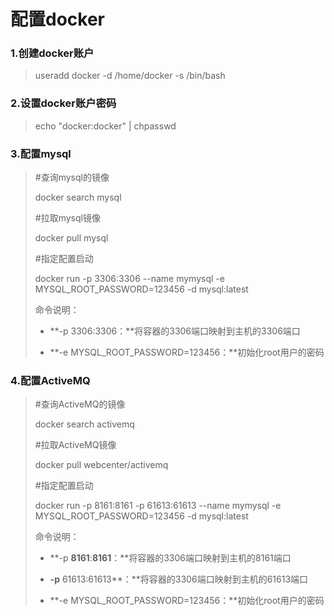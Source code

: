 # 配置docker 

### 1.创建docker账户

> useradd docker -d /home/docker -s /bin/bash

### 2.设置docker账户密码

> echo "docker:docker" \| chpasswd

### 3.配置mysql

> \#查询mysql的镜像
>
> docker search mysql
>
> \#拉取mysql镜像
>
> docker pull mysql
>
> \#指定配置启动
>
> docker run -p 3306:3306 --name mymysql -e MYSQL\_ROOT\_PASSWORD=123456 -d mysql:latest
>
> 命令说明：
>
> * **-p 3306:3306：**将容器的3306端口映射到主机的3306端口
>
> * **-e MYSQL\_ROOT\_PASSWORD=123456：**初始化root用户的密码

### 4.配置ActiveMQ

> \#查询ActiveMQ的镜像
>
> docker search activemq
>
> \#拉取ActiveMQ镜像
>
> docker pull webcenter/activemq
>
> \#指定配置启动
>
> docker run -p 8161:8161 -p 61613:61613 --name mymysql -e MYSQL\_ROOT\_PASSWORD=123456 -d mysql:latest
>
> 命令说明：
>
> * **-p **8161**:**8161**：**将容器的3306端口映射到主机的8161端口
>
> * **-p** 61613:61613**：**将容器的3306端口映射到主机的61613端口
>
> * **-e MYSQL\_ROOT\_PASSWORD=123456：**初始化root用户的密码



